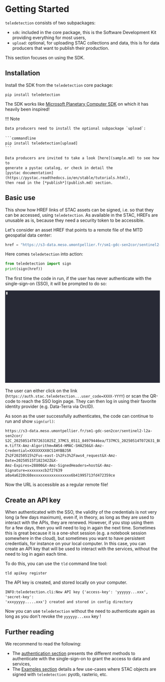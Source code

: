 # Getting Started

`teledetection` consists of two subpackages:

- `sdk`: included in the core package, this is the Software Development Kit providing everything for most users,
- `upload`: optional, for uploading STAC collections and data, this is for data producers that want to publish their production.

This section focuses on using the SDK.
## Installation

Install the SDK from the `teledetection` core package:

```commandline
pip install teledetection
```

The SDK works like 
[Microsoft Planetary Computer SDK](https://github.com/microsoft/planetary-computer-sdk-for-python)
on which it has heavily been inspired!

!!! Note

    Data producers need to install the optional subpackage `upload`:

    ```commandline
    pip install teledetection[upload]
    ```

    Data producers are invited to take a look [here](sample.md) to see how to 
    generate a pystac catalog, or check in detail the 
    [pystac documentation](https://pystac.readthedocs.io/en/stable/tutorials.html),
    then read in the [*publish*](publish.md) section.

## Basic use

This show how HREF links of STAC assets can be signed, i.e. so that they can be 
accessed, using `teledetection`.
As available in the STAC, HREFs are unusable as is, because they need a 
security token to be accessible.

Let's consider an asset HREF that points to a remote file of the MTD geospatial 
data center:

```python
href = "https://s3-data.meso.umontpellier.fr/sm1-gdc-sen2cor/sentinel2-l2a-sen2cor/S2C_20250514T072631025Z_37MCS_0511_84979446ea/T37MCS_20250514T072631_B02_10m.tif"
```

Here comes `teledetection` into action:

```python
from teledetection import sign
print(sign(href))
```

The first time the code in run, if the user has never authenticate with the 
single-sign-on (SSO), it will be prompted to do so:

![](demo.gif)

The user can either click on the link (`https://auth.stac.teledetection...user_code=XXXX-YYYY`) or scan the QR-code to reach the SSO login page. They can then log in using their favorite identity provider (e.g. Data-Terra via OrcID).

As soon as the user successfully authenticates, the code can continue to run and show `sign(url)`:

```
https://s3-data.meso.umontpellier.fr/sm1-gdc-sen2cor/sentinel2-l2a-sen2cor/
S2C_20250514T072631025Z_37MCS_0511_84979446ea/T37MCS_20250514T072631_B02_10
m.tif?X-Amz-Algorithm=AWS4-HMAC-SHA256&X-Amz-Credential=XXXXXXXX0CS1HYBBJ5R
Z%2F20250515%2Fus-east-1%2Fs3%2Faws4_request&X-Amz-Date=20250515T182342Z&X-
Amz-Expires=28800&X-Amz-SignedHeaders=host&X-Amz-Signature=xxxxxxxcb2f27639
a0a4a6220c68exxxxxxxxxxxxxxxxx6b41995713fd472359ce
```
Now the URL is accessible as a regular remote file!

## Create an API key

When authenticated with the SSO, the validity of the credentials is not very long (a few days maximum), even if, in theory, as long as they are used to interact with the APIs, they are renewed. However, if you stop using them for a few days, then you will need to log in again the next time. Sometimes this is great because it is a one-shot session (e.g. a notebook session somewhere in the cloud), but sometimes you want to have persistent credentials, for instance on your local computer. In this case, you can create an API key that will be used to interact with the services, without the need to log in again each time.

To do this, you can use the `tld` command line tool:

```commandLine
tld apikey register
```

The API key is created, and stored locally on your computer.

```
INFO:teledetection.cli:New API key {'access-key': 'yyyyyy...xxx', 'secret-key': 
'xxxyyyyy.....xxx'} created and stored in config directory
```

Now you can use `teledetection` without the need to authenticate again as 
long as you don't revoke the `yyyyyy...xxx` key !

## Further reading

We recommend to read the following:

- The [authentication section](authentication.md) presents the different methods 
to authenticate with the single-sign-on to grant the access to data and services,
- The [Examples section](examples/basic.md) details a few use-cases where STAC 
objects are signed with `teledetection`: pyotb, rasterio, etc.

